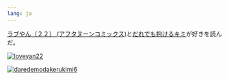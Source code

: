 ```yaml
---
lang: ja
---
```


[ラブやん（２２） (アフタヌーンコミックス)](https://amzn.asia/d/gsu3xjE)と[だれでも抱けるキミ](https://amzn.asia/d/gbuIawO)が好きを読んだ。

[![loveyan22](https://github.com/user-attachments/assets/6b34f207-9614-42f1-bc53-4d510dd396c8)](https://amzn.asia/d/gsu3xjE)

[![daredemodakerukimi6](https://github.com/user-attachments/assets/20b09a63-cc80-463c-b783-e8d002aa27eb)](https://amzn.asia/d/gbuIawO)
